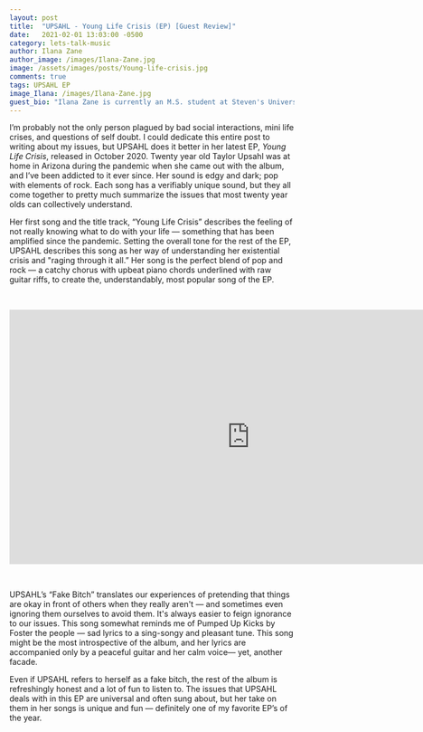 ```yaml
---
layout: post
title:  "UPSAHL - Young Life Crisis (EP) [Guest Review]"
date:   2021-02-01 13:03:00 -0500
category: lets-talk-music
author: Ilana Zane
author_image: /images/Ilana-Zane.jpg
image: /assets/images/posts/Young-life-crisis.jpg
comments: true
tags: UPSAHL EP
image_Ilana: /images/Ilana-Zane.jpg
guest_bio: "Ilana Zane is currently an M.S. student at Steven's University studying Artificial Intelligence and Robotics."
---
```


I’m probably not the only person plagued by bad social interactions, mini life crises, and questions of self doubt. I could dedicate this entire post to writing about my issues, but UPSAHL does it better in her latest EP, _Young Life Crisis_, released in October 2020. Twenty year old Taylor Upsahl was at home in Arizona during the pandemic when she came out with the album, and I’ve been addicted to it ever since. Her sound is edgy and dark; pop with elements of rock. Each song has a verifiably unique sound, but they all come together to pretty much summarize the issues that most twenty year olds can collectively understand.

Her first song and the title track, “Young Life Crisis” describes the feeling of not really knowing what to do with your life ― something that has been amplified since the pandemic. Setting the overall tone for the rest of the EP, UPSAHL describes this song as her way of understanding her existential crisis and "raging through it all.” Her song is the perfect blend of pop and rock ― a catchy chorus with upbeat piano chords underlined with raw guitar riffs, to create the, understandably, most popular song of the EP.

&nbsp;

<center><iframe width="850" height="450" src="https://www.youtube.com/embed/O6QqkmDmxiY" frameborder="0" allow="accelerometer; autoplay; clipboard-write; encrypted-media; gyroscope; picture-in-picture" allowfullscreen></iframe></center>

&nbsp;

UPSAHL’s “Fake Bitch” translates our experiences of pretending that things are okay in front of others when they really aren't ― and sometimes even ignoring them ourselves to avoid them. It's always easier to feign ignorance to our issues. This song somewhat reminds me of Pumped Up Kicks by Foster the people ― sad lyrics to a sing-songy and pleasant tune. This song might be the most introspective of the album, and her lyrics are accompanied only by a peaceful guitar and her calm voice― yet, another facade.

Even if UPSAHL refers to herself as a fake bitch, the rest of the album is refreshingly honest and a lot of fun to listen to. The issues that UPSAHL deals with in this EP are universal and often sung about, but her take on them in her songs is unique and fun ― definitely one of my favorite EP’s of the year.
